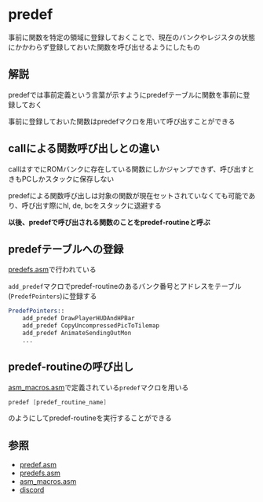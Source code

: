 # predef

事前に関数を特定の領域に登録しておくことで、現在のバンクやレジスタの状態にかかわらず登録しておいた関数を呼び出せるようにしたもの

## 解説

predefでは事前定義という言葉が示すようにpredefテーブルに関数を事前に登録しておく

事前に登録しておいた関数はpredefマクロを用いて呼び出すことができる

## callによる関数呼び出しとの違い

callはすでにROMバンクに存在している関数にしかジャンプできず、呼び出すときもPCしかスタックに保存しない

predefによる関数呼び出しは対象の関数が現在セットされていなくても可能であり、呼び出す際にhl, de, bcをスタックに退避する

**以後、predefで呼び出される関数のことをpredef-routineと呼ぶ**

## predefテーブルへの登録

[predefs.asm](../engine/predefs.asm)で行われている

`add_predef`マクロでpredef-routineのあるバンク番号とアドレスをテーブル(`PredefPointers`)に登録する

```asm
PredefPointers::
	add_predef DrawPlayerHUDAndHPBar
	add_predef CopyUncompressedPicToTilemap
	add_predef AnimateSendingOutMon
    ...
```

## predef-routineの呼び出し

[asm_macros.asm](../macros/asm_macros.asm)で定義されている`predef`マクロを用いる

```asm
predef [predef_routine_name]
```

のようにしてpredef-routineを実行することができる

## 参照

 - [predef.asm](../home/predef.asm)
 - [predefs.asm](../engine/predefs.asm)
 - [asm_macros.asm](../macros/asm_macros.asm)
 - [discord](https://discordapp.com/channels/442462691542695948/442462691542695957)
